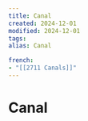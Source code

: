 ```yaml
---
title: Canal
created: 2024-12-01
modified: 2024-12-01
tags: 
alias: Canal

french:
- "[[2711 Canals]]"
---
```

# Canal

